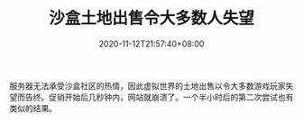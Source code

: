 ﻿---
title: "沙盒土地出售令大多数人失望"
date: 2020-11-12T21:57:40+08:00
lastmod: 2020-11-12T16:45:40+08:00
draft: false
authors: ["Vaughan"]
description: "服务器无法承受沙盒社区的热情，因此虚拟世界的土地出售以令大多数游戏玩家失望而告终。促销开始后几秒钟内，网站就崩溃了。一个半小时后的第二次尝试也有类似的结果。"
featuredImage: "the-sandbox-land-sale-ends-in-disappointment-for-most.png"
tags: ["Virtual World","虚拟世界","Play to Earn"]
categories: ["news"]
news: ["虚拟世界"]
weight: 
lightgallery: true
pinned: false
recommend: false
recommend1: false
---

服务器无法承受沙盒社区的热情，因此虚拟世界的土地出售以令大多数游戏玩家失望而告终。促销开始后几秒钟内，网站就崩溃了。一个半小时后的第二次尝试也有类似的结果。

<!--more-->

